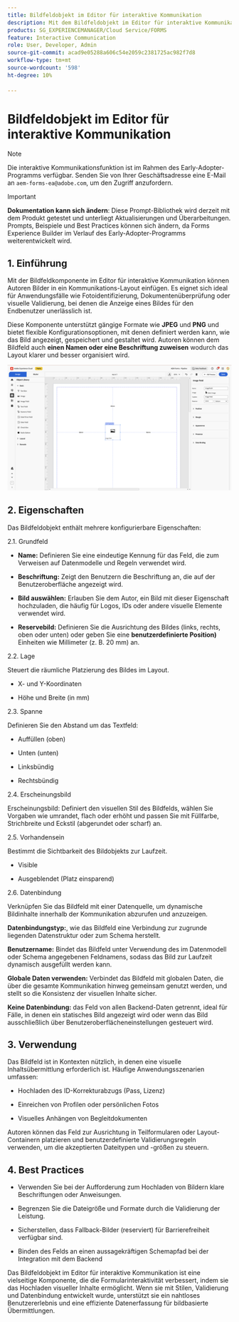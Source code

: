 ```yaml
---
title: Bildfeldobjekt im Editor für interaktive Kommunikation
description: Mit dem Bildfeldobjekt im Editor für interaktive Kommunikation in AEM Forms können Autorinnen und Autoren Bilder in ein Kommunikations-Layout einfügen.
products: SG_EXPERIENCEMANAGER/Cloud Service/FORMS
feature: Interactive Communication
role: User, Developer, Admin
source-git-commit: acad9e05288a606c54e2059c2381725ac982f7d8
workflow-type: tm+mt
source-wordcount: '598'
ht-degree: 10%

---
```



# Bildfeldobjekt im Editor für interaktive Kommunikation

>[!NOTE]
>
> Die interaktive Kommunikationsfunktion ist im Rahmen des Early-Adopter-Programms verfügbar. Senden Sie von Ihrer Geschäftsadresse eine E-Mail an `aem-forms-ea@adobe.com`, um den Zugriff anzufordern.

>[!IMPORTANT]
>
> **Dokumentation kann sich ändern**: Diese Prompt-Bibliothek wird derzeit mit dem Produkt getestet und unterliegt Aktualisierungen und Überarbeitungen. Prompts, Beispiele und Best Practices können sich ändern, da Forms Experience Builder im Verlauf des Early-Adopter-Programms weiterentwickelt wird.

## &#x200B;1. Einführung

Mit der Bildfeldkomponente im Editor für interaktive Kommunikation können Autoren Bilder in ein Kommunikations-Layout einfügen. Es eignet sich ideal für Anwendungsfälle wie Fotoidentifizierung, Dokumentenüberprüfung oder visuelle Validierung, bei denen die Anzeige eines Bildes für den Endbenutzer unerlässlich ist.

Diese Komponente unterstützt gängige Formate wie **JPEG** und **PNG** und bietet flexible Konfigurationsoptionen, mit denen definiert werden kann, wie das Bild angezeigt, gespeichert und gestaltet wird. Autoren können dem Bildfeld auch **einen Namen oder eine Beschriftung zuweisen** wodurch das Layout klarer und besser organisiert wird.

![IC-Dokument suchen](/help/forms/interactive-communication/assets/imagefield.png)

## &#x200B;2. Eigenschaften

Das Bildfeldobjekt enthält mehrere konfigurierbare Eigenschaften:

2.1. Grundfeld

- **Name:** Definieren Sie eine eindeutige Kennung für das Feld, die zum Verweisen auf Datenmodelle und Regeln verwendet wird.

- **Beschriftung:** Zeigt den Benutzern die Beschriftung an, die auf der Benutzeroberfläche angezeigt wird.

- **Bild auswählen:** Erlauben Sie dem Autor, ein Bild mit dieser Eigenschaft hochzuladen, die häufig für Logos, IDs oder andere visuelle Elemente verwendet wird.

- **Reservebild:** Definieren Sie die Ausrichtung des Bildes (links, rechts, oben oder unten) oder geben Sie eine **benutzerdefinierte Position)** Einheiten wie Millimeter (z. B. 20 mm) an.

2.2. Lage

Steuert die räumliche Platzierung des Bildes im Layout.

- X- und Y-Koordinaten

- Höhe und Breite (in mm)

2.3. Spanne

Definieren Sie den Abstand um das Textfeld:

- Auffüllen (oben)

- Unten (unten)

- Linksbündig

- Rechtsbündig

2.4. Erscheinungsbild

Erscheinungsbild: Definiert den visuellen Stil des Bildfelds, wählen Sie Vorgaben wie umrandet, flach oder erhöht und passen Sie mit Füllfarbe, Strichbreite und Eckstil (abgerundet oder scharf) an.

2.5. Vorhandensein

Bestimmt die Sichtbarkeit des Bildobjekts zur Laufzeit.

- Visible

- Ausgeblendet (Platz einsparend)

2.6. Datenbindung

Verknüpfen Sie das Bildfeld mit einer Datenquelle, um dynamische Bildinhalte innerhalb der Kommunikation abzurufen und anzuzeigen.

**Datenbindungstyp:**, wie das Bildfeld eine Verbindung zur zugrunde liegenden Datenstruktur oder zum Schema herstellt.

**Benutzername:** Bindet das Bildfeld unter Verwendung des im Datenmodell oder Schema angegebenen Feldnamens, sodass das Bild zur Laufzeit dynamisch ausgefüllt werden kann.

**Globale Daten verwenden:** Verbindet das Bildfeld mit globalen Daten, die über die gesamte Kommunikation hinweg gemeinsam genutzt werden, und stellt so die Konsistenz der visuellen Inhalte sicher.

**Keine Datenbindung:** das Feld von allen Backend-Daten getrennt, ideal für Fälle, in denen ein statisches Bild angezeigt wird oder wenn das Bild ausschließlich über Benutzeroberflächeneinstellungen gesteuert wird.

## &#x200B;3. Verwendung

Das Bildfeld ist in Kontexten nützlich, in denen eine visuelle Inhaltsübermittlung erforderlich ist. Häufige Anwendungsszenarien umfassen:

- Hochladen des ID-Korrekturabzugs (Pass, Lizenz)

- Einreichen von Profilen oder persönlichen Fotos

- Visuelles Anhängen von Begleitdokumenten

Autoren können das Feld zur Ausrichtung in Teilformularen oder Layout-Containern platzieren und benutzerdefinierte Validierungsregeln verwenden, um die akzeptierten Dateitypen und -größen zu steuern.

## 4. Best Practices

- Verwenden Sie bei der Aufforderung zum Hochladen von Bildern klare Beschriftungen oder Anweisungen.

- Begrenzen Sie die Dateigröße und Formate durch die Validierung der Leistung.

- Sicherstellen, dass Fallback-Bilder (reserviert) für Barrierefreiheit verfügbar sind.

- Binden des Felds an einen aussagekräftigen Schemapfad bei der Integration mit dem Backend

Das Bildfeldobjekt im Editor für interaktive Kommunikation ist eine vielseitige Komponente, die die Formularinteraktivität verbessert, indem sie das Hochladen visueller Inhalte ermöglicht. Wenn sie mit Stilen, Validierung und Datenbindung entwickelt wurde, unterstützt sie ein nahtloses Benutzererlebnis und eine effiziente Datenerfassung für bildbasierte Übermittlungen.




